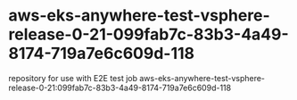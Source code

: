 # aws-eks-anywhere-test-vsphere-release-0-21-099fab7c-83b3-4a49-8174-719a7e6c609d-118
repository for use with E2E test job aws-eks-anywhere-test-vsphere-release-0-21:099fab7c-83b3-4a49-8174-719a7e6c609d-118
